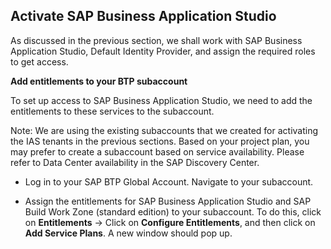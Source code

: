 ## Activate SAP Business Application Studio 

As discussed in the previous section, we shall work with SAP Business Application Studio, Default Identity Provider, and assign the required roles to get access.  

**Add entitlements to your BTP subaccount** 

To set up access to SAP Business Application Studio, we need to add the entitlements to these services to the subaccount. 

Note: We are using the existing subaccounts that we created for activating the IAS tenants in the previous sections. Based on your project plan, you may prefer to create a subaccount based on service availability. Please refer to Data Center availability in the SAP Discovery Center.  

- Log in to your SAP BTP Global Account. Navigate to your subaccount.  

- Assign the entitlements for SAP Business Application Studio and SAP Build Work Zone (standard edition) to your subaccount. To do this, click on **Entitlements** -> Click on **Configure Entitlements**, and then click on **Add Service Plans**. A new window should pop up.
